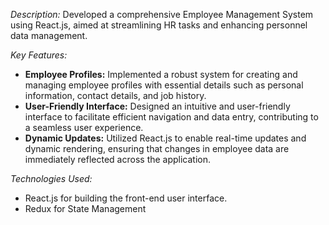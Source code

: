 *Description:*
Developed a comprehensive Employee Management System using React.js, aimed at streamlining HR tasks and enhancing personnel data management.

*Key Features:*
- **Employee Profiles:** Implemented a robust system for creating and managing employee profiles with essential details such as personal information, contact details, and job history.
- **User-Friendly Interface:** Designed an intuitive and user-friendly interface to facilitate efficient navigation and data entry, contributing to a seamless user experience.
- **Dynamic Updates:** Utilized React.js to enable real-time updates and dynamic rendering, ensuring that changes in employee data are immediately reflected across the application.

*Technologies Used:*
- React.js for building the front-end user interface.
- Redux for State Management
